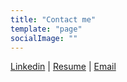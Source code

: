 ```yaml
---
title: "Contact me"
template: "page"
socialImage: ""
---
```


[Linkedin](https://www.linkedin.com/in/%E9%99%B3%E6%9F%8F%E5%AE%87-boyu/)  |
[Resume](https://ubin.io/4nxW7V)  |
[Email](rider945@outlook.com)